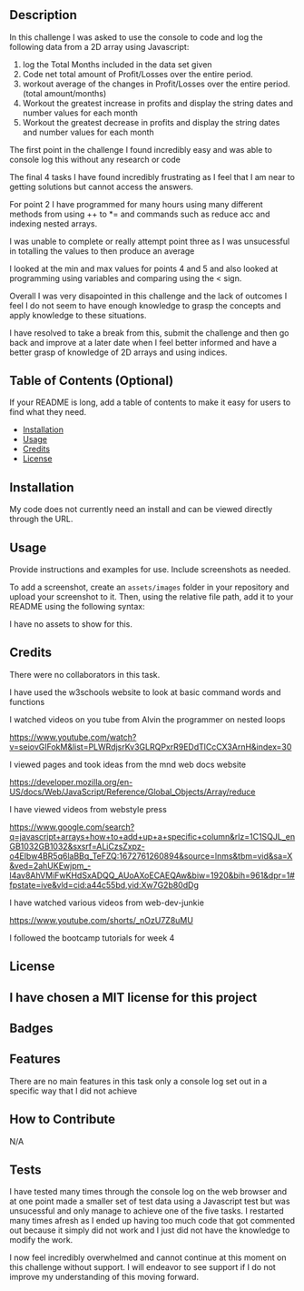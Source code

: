 # <Console Finances Portfolio>

## Description

In this challenge I was asked to use the console to code and log the following data from a 2D array using Javascript:



1. log the Total Months included in the data set given
2. Code net total amount of Profit/Losses over the entire period.
3. workout average of the changes in Profit/Losses over the entire period. (total amount/months)
4. Workout the greatest increase in profits and display the string dates and number values for each month
5. Workout the greatest decrease in profits and display the string dates and number values for each month

The first point in the challenge I found incredibly easy and was able to console log this without any research or code


The final 4 tasks I have found incredibly frustrating as I feel that I am near to getting solutions but cannot access the answers.

For point 2 I have programmed for many hours using many different methods from using ++ to *= and commands such as reduce acc and indexing nested arrays.

I was unable to complete or really attempt point three as I was unsucessful in totalling the values to then produce an average

I looked at the min and max values for points 4 and 5 and also looked at programming using variables and comparing using the < sign.

Overall I was very disapointed in this challenge and the lack of outcomes I feel I do not seem to have enough knowledge to grasp the concepts and apply knowledge to these situations.

I have resolved to take a break from this, submit the challenge and then go back and improve at a later date when I feel better informed  and have a better grasp of  knowledge of 2D arrays and using indices.




## Table of Contents (Optional)

If your README is long, add a table of contents to make it easy for users to find what they need.

- [Installation](#installation)
- [Usage](#usage)
- [Credits](#credits)
- [License](#license)

## Installation

My code does not currently need an install and can be viewed directly through the URL.

## Usage

Provide instructions and examples for use. Include screenshots as needed.

To add a screenshot, create an `assets/images` folder in your repository and upload your screenshot to it. Then, using the relative file path, add it to your README using the following syntax:

I have no assets to show for this.



## Credits

There were no collaborators in this task.

I have used the w3schools website to look at basic command words and functions



I watched videos on you tube from Alvin the programmer on nested loops

https://www.youtube.com/watch?v=seiovGIFokM&list=PLWRdjsrKv3GLRQPxrR9EDdTlCcCX3ArnH&index=30

I viewed pages and took ideas from the mnd web docs website

https://developer.mozilla.org/en-US/docs/Web/JavaScript/Reference/Global_Objects/Array/reduce

I have viewed videos from webstyle press

https://www.google.com/search?q=javascript+arrays+how+to+add+up+a+specific+column&rlz=1C1SQJL_enGB1032GB1032&sxsrf=ALiCzsZxpz-o4EIbw4BR5q6laBBq_TeFZQ:1672761260894&source=lnms&tbm=vid&sa=X&ved=2ahUKEwjpm_-l4av8AhVMiFwKHdSxADQQ_AUoAXoECAEQAw&biw=1920&bih=961&dpr=1#fpstate=ive&vld=cid:a44c55bd,vid:Xw7G2b80dDg

I have watched various videos from web-dev-junkie

https://www.youtube.com/shorts/_nOzU7Z8uMU



I followed the bootcamp tutorials for week 4 



## License

I have chosen a MIT license for this project
---

## Badges



## Features

There are no main features in this task only a console log set out in a specific way that I did not achieve

## How to Contribute

N/A

## Tests

I have tested many times through the console log on the web browser and at one point made a smaller set of test data using a Javascript test but was unsucessful and only manage to achieve one of the five tasks.  I restarted many times afresh as I ended up having too much code that got commented out because it simply did not work and I just did not have the knowledge to modify the work.

I now feel incredibly overwhelmed and cannot continue at this moment on this challenge without support. I  will endeavor to see support if I do not improve my understanding of this moving forward. 


